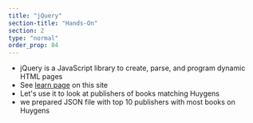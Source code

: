 ```yaml
---
title: "jQuery"
section-title: "Hands-On"
section: 2
type: "normal"
order_prop: 84
---
```


+ jQuery is a JavaScript library to create, parse, and program dynamic HTML pages
+ See [learn page](http://yeehaa123.github.io/coding-the-humanities-public/learn.html) on this site
+ Let's use it to look at publishers of books matching Huygens
+ we prepared JSON file with top 10 publishers with most books on Huygens
